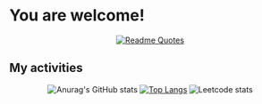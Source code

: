 

# You are welcome!
<div id="header" align="center">
    
  [![Readme Quotes](https://quotes-github-readme.vercel.app/api?type=horizontal&theme=dark)](https://github.com/piyushsuthar/github-readme-quotes)
</div>

## My activities
<div align="center">
  
  ![Anurag's GitHub stats](https://github-readme-stats.vercel.app/api?username=TimoxGagarin&show_icons=true&theme=transparent&hide_border=true&layout=compact)
  [![Top Langs](https://github-readme-stats.vercel.app/api/top-langs/?username=TimoxGagarin&theme=transparent&hide_border=true&layout=compact)](https://github.com/t1coz)
  ![Leetcode stats](https://leetcard.jacoblin.cool/TimoxGagarin?border=0&radius=20)
  
  <img src="https://komarev.com/ghpvc/?username=TimoxGagarin&style=flat-square&color=blue" alt=""/>
</div>
